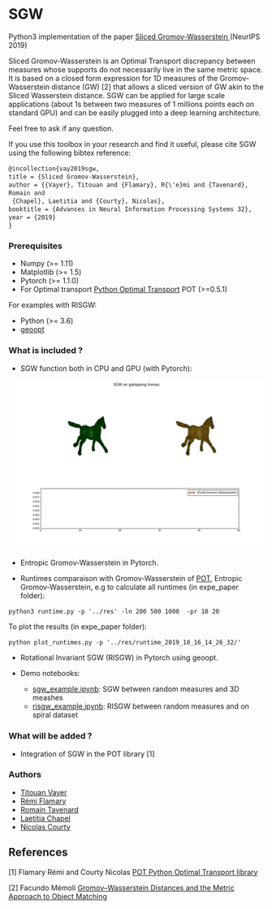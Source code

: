 
# SGW

Python3 implementation of the paper [Sliced Gromov-Wasserstein
](https://arxiv.org/abs/1905.10124) (NeurIPS 2019)

Sliced Gromov-Wasserstein is an Optimal Transport discrepancy between measures whose supports do not necessarily live in the same metric space. It is based on a closed form expression for 1D measures of the Gromov-Wasserstein distance (GW) [2] that allows a sliced version of GW akin to the Sliced Wasserstein distance. SGW can be applied for large scale applications (about 1s between two measures of 1 millions points each on standard GPU) and can be easily plugged into a deep learning architecture.

Feel free to ask if any question.

If you use this toolbox in your research and find it useful, please cite SGW using the following bibtex reference:

```
@incollection{vay2019sgw,
title = {Sliced Gromov-Wasserstein},
author = {{Vayer}, Titouan and {Flamary}, R{\'e}mi and {Tavenard}, Romain and
 {Chapel}, Laetitia and {Courty}, Nicolas},
booktitle = {Advances in Neural Information Processing Systems 32},
year = {2019}
}
```

### Prerequisites

* Numpy (>= 1.11)
* Matplotlib (>= 1.5)
* Pytorch (>= 1.1.0)
* For Optimal transport [Python Optimal Transport](https://pot.readthedocs.io/en/stable/) POT (>=0.5.1)

For examples with RISGW:
* Python (>= 3.6)
* [geoopt](https://github.com/geoopt/geoopt)

### What is included ?

* SGW function both in CPU and GPU (with Pytorch):

![](horse.gif)


* Entropic Gromov-Wasserstein in Pytorch.

* Runtimes comparaison with Gromov-Wasserstein of [POT](https://github.com/rflamary/POT), Entropic Gromov-Wasserstein, e.g to calculate all runtimes (in expe_paper folder):

```
python3 runtime.py -p '../res' -ln 200 500 1000  -pr 10 20
```

To plot the results (in expe_paper folder):

```
python plot_runtimes.py -p '../res/runtime_2019_10_16_14_26_32/'
```

* Rotational Invariant SGW (RISGW) in Pytorch using geoopt. 

* Demo notebooks:
	- [sgw_example.ipynb](sgw_example.ipynb): SGW between random measures and 3D meashes
	- [risgw_example.ipynb](risgw_example.ipynb): RISGW between random measures and on spiral dataset

### What will be added ?
* Integration of SGW in the POT library [1]


### Authors

* [Titouan Vayer](https://github.com/tvayer)
* [Rémi Flamary](https://github.com/rflamary)
* [Romain Tavenard](https://github.com/rtavenar)
* [Laetitia Chapel](https://github.com/lchapel)
* [Nicolas Courty](https://github.com/ncourty)


## References

[1] Flamary Rémi and Courty Nicolas [POT Python Optimal Transport library](https://github.com/rflamary/POT)

[2] Facundo Mémoli [Gromov–Wasserstein Distances and the Metric Approach to Object Matching](https://media.adelaide.edu.au/acvt/Publications/2011/2011-Gromov%E2%80%93Wasserstein%20Distances%20and%20the%20Metric%20Approach%20to%20Object%20Matching.pdf)
